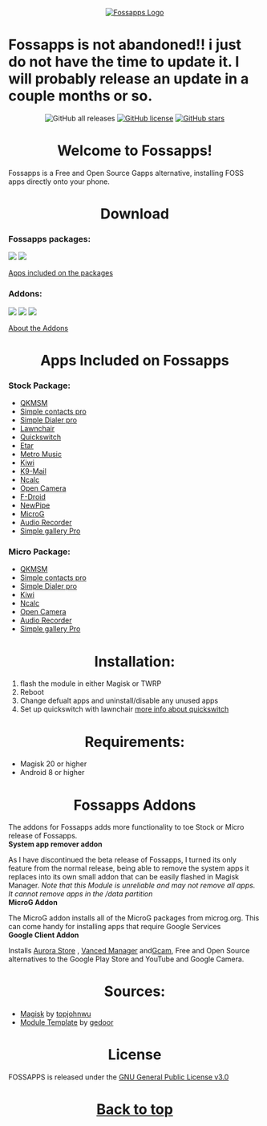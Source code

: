 <p align="center">
  <a href="https://un.pixel-fy.com/"><img alt="Fossapps Logo" src="https://un.pixel-fy.com/assets/images/FOSSAPPS-logo.png"></a>
  </p>
  
# Fossapps is not abandoned!! i just do not have the time to update it. I will probably release an update in a couple months or so.

<p align="center">
  <img alt="GitHub all releases" src="https://img.shields.io/github/downloads/wacko1805/FOSSAPPS/total?style=flat-square">
  <a href="https://github.com/wacko1805/FOSSAPPS/blob/main/LICENSE"><img alt="GitHub license" src="https://img.shields.io/github/license/wacko1805/FOSSAPPS?style=flat-square"></a>
  <a href="https://github.com/wacko1805/FOSSAPPS/stargazers"><img alt="GitHub stars" src="https://img.shields.io/github/stars/wacko1805/FOSSAPPS?style=flat-square"></a>
  </p>
  
<h1 align="center"> Welcome to Fossapps! </h1>

Fossapps is a Free and Open Source Gapps alternative, installing FOSS apps directly onto your phone. 


<h1 align="center"> Download</h1>

### Fossapps packages:
  <a href="https://github.com/wacko1805/FOSSAPPS/releases/download/V2.0/Fossapps-V2.0.zip"><img src="https://img.shields.io/badge/Download-Stock-red"></a>  <a href="https://github.com/wacko1805/FOSSAPPS/releases/download/V2.0/Fossapps-micro-V2.0.zip"><img src="https://img.shields.io/badge/Download-Micro-red"></a>
  
[Apps included on the packages](#-ADD_LINK)
### Addons:
  <a href="https://github.com/wacko1805/FOSSAPPS/releases/download/V1.8/Fossapps-GCA.zip"><img src="https://img.shields.io/badge/Download-Google Client Addon-red"></a>     <a href="https://github.com/wacko1805/FOSSAPPS/releases/download/V1.8/Fossapps-MicroG.zip"><img src="https://img.shields.io/badge/Download-MicroG Addon-red"></a>    <a href="https://github.com/wacko1805/FOSSAPPS/releases/download/V1.8/Fossapps-System-App-Remover.zip"><img src="https://img.shields.io/badge/Download-System app remover Addon-red"></a> 
  
[About the Addons](#-ADD_LINK)

<h1 align="center"> Apps Included on Fossapps</h1>

### Stock Package:
* [QKMSM](https://github.com/moezbhatti/qksms)  
* [Simple contacts pro](https://github.com/SimpleMobileTools/Simple-Contacts)  
* [Simple Dialer pro](https://github.com/SimpleMobileTools/Simple-Dialer)
* [Lawnchair](https://github.com/raphtlw/Lawnchair)  
* [Quickswitch](https://github.com/skittles9823/QuickSwitch)  
* [Etar](https://github.com/Etar-Group/Etar-Calendar)  
* [Metro Music](https://github.com/MuntashirAkon/Metro)  
* [Kiwi](https://github.com/kiwibrowser)  
* [K9-Mail](https://k9mail.app/)  
* [Ncalc](https://github.com/tranleduy2000/ncalc)  
* [Open Camera](https://opencamera.org.uk/)  
* [F-Droid](https://f-droid.org/)  
* [NewPipe](https://github.com/TeamNewPipe/NewPipe)
* [MicroG](https://github.com/microg/)
* [Audio Recorder](https://f-droid.org/en/packages/com.github.axet.audiorecorder/)
* [Simple gallery Pro](https://f-droid.org/en/packages/com.simplemobiletools.gallery.pro/)

### Micro Package:

* [QKMSM](https://github.com/moezbhatti/qksms)  
* [Simple contacts pro](https://github.com/SimpleMobileTools/Simple-Contacts)  
* [Simple Dialer pro](https://github.com/SimpleMobileTools/Simple-Dialer) 
* [Kiwi](https://github.com/kiwibrowser)  
* [Ncalc](https://github.com/tranleduy2000/ncalc)  
* [Open Camera](https://opencamera.org.uk/)  
* [Audio Recorder](https://f-droid.org/en/packages/com.github.axet.audiorecorder/)
* [Simple gallery Pro](https://f-droid.org/en/packages/com.simplemobiletools.gallery.pro/)

<h1 align="center"> Installation: </h1>

1. flash the module in either Magisk or TWRP
2. Reboot
3. Change defualt apps and uninstall/disable any unused apps
4. Set up quickswitch with lawnchair [more info about quickswitch](https://github.com/skittles9823/QuickSwitch#installation)


<h1 align="center"> Requirements: </h1>

* Magisk 20 or higher
* Android 8 or higher


<h1 align="center"> Fossapps Addons</h1>

The addons for Fossapps adds more functionality to toe Stock or Micro release of Fossapps. 
<br>
**System app remover addon**

As I have discontinued the beta release of Fossapps, I turned its only feature from the normal release, being able to remove the system apps it replaces into its own small addon that can be easily flashed in Magisk Manager. *Note that this Module is unreliable and may not remove all apps. It cannot remove apps in the /data partition*
<br>
**MicroG Addon**

The MicroG addon installs all of the MicroG packages from microg.org. This can come handy for installing apps that require Google Services
<br>
**Google Client Addon**

<p>Installs <a href="[https://auroraoss.com/](https://auroraoss.com/)">Aurora Store</a> , <a href="[https://vancedapp.com](https://vancedapp.com/)">Vanced Manager</a> and<a href="https://www.celsoazevedo.com/files/android/google-camera/dev-urnyx05/">Gcam</a>, Free and Open Source alternatives to the Google Play Store and YouTube and Google Camera.</p>

<h1 align="center"> Sources: </h1>

   * [Magisk](https://github.com/topjohnwu/Magisk) by [topjohnwu](https://github.com/topjohnwu)
   * [Module Template](https://github.com/gedoor/magisk-module-template) by [gedoor](https://github.com/gedoor)
 
 <h1 align="center"> License </h1>
 
 FOSSAPPS is released under the [GNU General Public License v3.0](https://choosealicense.com/licenses/gpl-3.0/)
 
<h1 align="center"> <a href="#">Back to top</a> </h1>
